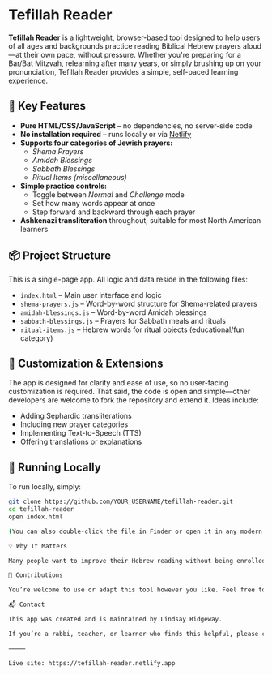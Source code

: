 # Tefillah Reader

**Tefillah Reader** is a lightweight, browser-based tool designed to help users of all ages and backgrounds practice reading Biblical Hebrew prayers aloud—at their own pace, without pressure. Whether you're preparing for a Bar/Bat Mitzvah, relearning after many years, or simply brushing up on your pronunciation, Tefillah Reader provides a simple, self-paced learning experience.

## 🌟 Key Features

- **Pure HTML/CSS/JavaScript** – no dependencies, no server-side code  
- **No installation required** – runs locally or via [Netlify](https://tefillah-reader.netlify.app)  
- **Supports four categories of Jewish prayers:**
  - *Shema Prayers*
  - *Amidah Blessings*
  - *Sabbath Blessings*
  - *Ritual Items (miscellaneous)*
- **Simple practice controls:**
  - Toggle between *Normal* and *Challenge* mode
  - Set how many words appear at once
  - Step forward and backward through each prayer
- **Ashkenazi transliteration** throughout, suitable for most North American learners

## 📦 Project Structure

This is a single-page app. All logic and data reside in the following files:

- `index.html` – Main user interface and logic  
- `shema-prayers.js` – Word-by-word structure for Shema-related prayers  
- `amidah-blessings.js` – Word-by-word Amidah blessings  
- `sabbath-blessings.js` – Prayers for Sabbath meals and rituals  
- `ritual-items.js` – Hebrew words for ritual objects (educational/fun category)  

## 🔧 Customization & Extensions

The app is designed for clarity and ease of use, so no user-facing customization is required. That said, the code is open and simple—other developers are welcome to fork the repository and extend it. Ideas include:

- Adding Sephardic transliterations  
- Including new prayer categories  
- Implementing Text-to-Speech (TTS)  
- Offering translations or explanations  

## 🚀 Running Locally

To run locally, simply:

```bash
git clone https://github.com/YOUR_USERNAME/tefillah-reader.git
cd tefillah-reader
open index.html

(You can also double-click the file in Finder or open it in any modern browser.)

💡 Why It Matters

Many people want to improve their Hebrew reading without being enrolled in a class or using complicated language apps. Tefillah Reader offers a low-pressure, non-judgmental way to grow confidence and fluency. There are no scores, no logins, no ads—just practice.

🤝 Contributions

You’re welcome to use or adapt this tool however you like. Feel free to open a pull request if you’d like to improve or extend the project in meaningful ways. No pressure, no obligations.

📬 Contact

This app was created and is maintained by Lindsay Ridgeway.

If you’re a rabbi, teacher, or learner who finds this helpful, please consider sharing it with your community or linking to it from your website.

⸻

Live site: https://tefillah-reader.netlify.app